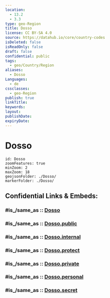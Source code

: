 ```yaml
---
location:
  - 13.2
  - 3.3
type: geo-Region
title: Dosso
license: CC BY-SA 4.0
source: https://datahub.io/core/country-codes
isDeleted: false
isReadOnly: false
draft: false
confidential: public
tags:
  - geo/Country/Region
aliases:
  - Dosso
Languages:
  - de
cssclasses:
  - geo-Region
publish: true
linkTitle:
keywords:
layout:
publishDate:
expiryDate:
---
```


# Dosso

```leaflet
id: Dosso
zoomFeatures: true 
minZoom: 2 
maxZoom: 18
geojsonFolder: ./Dosso/
markerFolder: ./Dosso/
```


## Confidential Links & Embeds: 

### #is_/same_as :: [Dosso](/_Standards/Earth/Continent/Africa/Africa~Central/Niger/Regions~Niger/Dosso.md) 

### #is_/same_as :: [Dosso.public](/_public/Earth/Continent/Africa/Africa~Central/Niger/Regions~Niger/Dosso.public.md) 

### #is_/same_as :: [Dosso.internal](/_internal/Earth/Continent/Africa/Africa~Central/Niger/Regions~Niger/Dosso.internal.md) 

### #is_/same_as :: [Dosso.protect](/_protect/Earth/Continent/Africa/Africa~Central/Niger/Regions~Niger/Dosso.protect.md) 

### #is_/same_as :: [Dosso.private](/_private/Earth/Continent/Africa/Africa~Central/Niger/Regions~Niger/Dosso.private.md) 

### #is_/same_as :: [Dosso.personal](/_personal/Earth/Continent/Africa/Africa~Central/Niger/Regions~Niger/Dosso.personal.md) 

### #is_/same_as :: [Dosso.secret](/_secret/Earth/Continent/Africa/Africa~Central/Niger/Regions~Niger/Dosso.secret.md)

